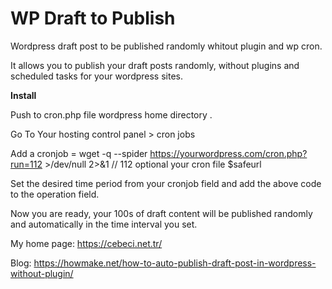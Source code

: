 # WP Draft to Publish
Wordpress draft post to be published randomly whitout plugin and wp cron.

It allows you to publish your draft posts randomly, without plugins and scheduled tasks for your wordpress sites.

**Install**

Push to cron.php file wordpress home directory .

Go To Your hosting control panel > cron jobs 

Add a cronjob = wget -q --spider https://yourwordpress.com/cron.php?run=112 >/dev/null 2>&1	 // 112 optional your cron file $safeurl 

Set the desired time period from your cronjob field and add the above code to the operation field.

Now you are ready, your 100s of draft content will be published randomly and automatically in the time interval you set.

My home page: https://cebeci.net.tr/

Blog: https://howmake.net/how-to-auto-publish-draft-post-in-wordpress-without-plugin/
